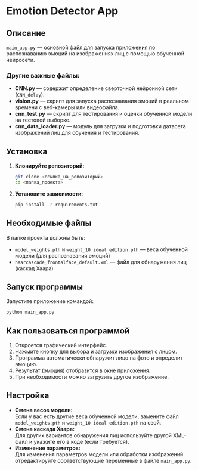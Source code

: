 # Emotion Detector App

## Описание

`main_app.py` — основной файл для запуска приложения по распознаванию эмоций на изображениях лиц с помощью обученной нейросети.

### Другие важные файлы:

- **CNN.py** — содержит определение сверточной нейронной сети (`CNN_delay`).
- **vision.py** — скрипт для запуска распознавания эмоций в реальном времени с веб-камеры или видеофайла. 
- **cnn_test.py** — скрипт для тестирования и оценки обученной модели на тестовой выборке. 
- **cnn_data_loader.py** — модуль для загрузки и подготовки датасета изображений лиц для обучения и тестирования. 


## Установка

1. **Клонируйте репозиторий:**
   ```bash
   git clone <ссылка_на_репозиторий>
   cd <папка_проекта>
   ```

2. **Установите зависимости:**
   ```bash
   pip install -r requirements.txt
   ```


## Необходимые файлы

В папке проекта должны быть:
- `model_weights.pth` и `weight_10 ideal edition.pth`  — веса обученной модели (для распознавания эмоций)
- `haarcascade_frontalface_default.xml` — файл для обнаружения лиц (каскад Хаара)


## Запуск программы

Запустите приложение командой:
```bash
python main_app.py
```


## Как пользоваться программой

1. Откроется графический интерфейс.
2. Нажмите кнопку для выбора и загрузки изображения с лицом.
3. Программа автоматически обнаружит лицо на фото и определит эмоцию.
4. Результат (эмоция) отобразится в окне приложения.
5. При необходимости можно загрузить другое изображение.


## Настройка

- **Смена весов модели:**  
  Если у вас есть другие веса обученной модели, замените файл `model_weights.pth` и `weight_10 ideal edition.pth` на свой.
- **Смена каскада Хаара:**  
  Для других вариантов обнаружения лиц используйте другой XML-файл и укажите его в коде (если требуется).
- **Изменение параметров:**  
  Для изменения параметров модели или обработки изображений отредактируйте соответствующие переменные в файле `main_app.py`. 
